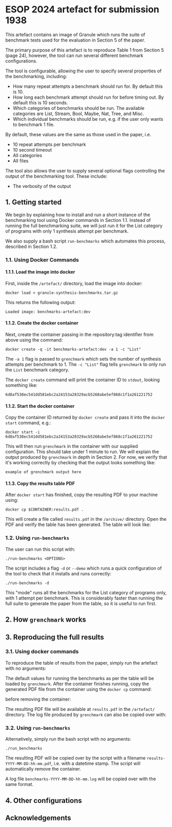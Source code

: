 # ESOP 2024 artefact for submission 1938

This artefact contains an image of Granule which runs the suite of benchmark 
tests used for the evaluation in Section 5 of the paper. 

The primary purpose of this artefact is to reproduce Table 1 from Section 5 (page 24), 
however, the tool can run several different benchmark configurations. 

The tool is configurable, allowing the user to specify several properties of 
the benchmarking, including:
- How many repeat attempts a benchmark should run for. By default this is 10.
- How long each benchmark attempt should run for before timing out. By default this is 10 seconds.
- Which categories of benchmarks should be run. The available categories are List, Stream, Bool, Maybe, Nat, Tree, and Misc. 
- Which individual benchmarks should be run, e.g. if the user only wants to benchmark 1 file.

By default, these values are the same as those used in the paper, i.e. 
- 10 repeat attempts per benchmark 
- 10 second timeout 
- All categories 
- All files

The tool also allows the user to supply several optional flags controlling the output 
of the benchmarking tool. These include:

- The verbosity of the output

## 1. Getting started 

We begin by explaining how to install and run a short instance of the
benchmarking tool using Docker commands in Section 1.1. Instead of running the
full benchmarking suite, we will just run it for the List category of programs
with only 1 synthesis attempt per benchmark.

We also supply a bash script `run-benchmarks` which automates
this process, described in Section 1.2. 

### 1.1. Using Docker Commands

#### 1.1.1. Load the image into docker
First, inside the `/artefact/` directory, load the image into docker:

    docker load < granule-synthesis-benchmarks.tar.gz

This returns the following output:

    Loaded image: benchmarks-artefact:dev


#### 1.1.2. Create the docker container 
Next, create the container passing in the repository:tag identifier from above
using the command:

    docker create -q -it benchmarks-artefact:dev -a 1 -c "List"

The `-a 1` flag is passed to `grenchmark` which sets the number of synthesis
attempts per benchmark to 1. The `-c "List"` flag tells `grenchmark` to only run
the `List` benchmark category.

The `docker create` command will print the container ID to `stdout`, looking
something like:

    6d8af538ec541dd581ebc2a24153a28329acb5268abe5ef868c1f1a261221752


#### 1.1.2. Start the docker container 
Copy the container ID returned by `docker create` and pass it into the `docker
start` command, e.g.:

    docker start -i 6d8af538ec541dd581ebc2a24153a28329acb5268abe5ef868c1f1a261221752

This will then run `grenchmark` in the container with our supplied
configuration. This should take under 1 minute to run. We will explain the
output produced by `grenchmark` in depth in Section 2. For now, we verify that
it's working correctly by checking that the output looks something like:

    example of grenchmark output here

#### 1.1.3. Copy the results table PDF 

After `docker start` has finished, copy the resulting PDF to your machine using:

    docker cp $CONTAINER:results.pdf .

This will create a file called `results.pdf` in the `/archive/` directory. Open the 
PDF and verify the table has been generated. The table will look like: 

<!-- ![Results Table Demo](/demo-table.png "table") -->





### 1.2. Using `run-benchmarks`
The user can run this script with:

    ./run-benchmarks <OPTIONS>

The script includes a flag `-d` or `--demo` which runs a quick
configuration of the tool to check that it installs and runs correctly:

    ./run-benchmarks -d 

This "mode" runs all the benchmarks for the List category of programs only, with
1 attempt per benchmark. This is considerably faster than running the full suite
to generate the paper from the table, so it is useful to run first.

## 2. How `grenchmark` works

## 3. Reproducing the full results

### 3.1. Using docker commands

To reproduce the table of results from the paper, simply run the artefact with no 
arguments:

The default values for running the benchmarks as per the table will be loaded by
`grenchmark`. After the container finishes running, copy the generated PDF file
from the container using the `docker cp` command:

before removing the container:

The resulting PDF file will be available at `results.pdf` in the `/artefact/` 
directory. The log file produced by `grenchmark` can also be copied over with: 

### 3.2. Using `run-benchmarks` 

Alternatively, simply run the bash script with no arguments:

    ./run_benchmarks

The resulting PDF will be copied over by the script with a filename
`results-YYYY-MM-DD-hh-mm.pdf`, i.e. with a datetime stamp. The script will
automatically remove the container. 

A log file `benchmarks-YYYY-MM-DD-hh-mm.log` will be copied over with the same
format. 

## 4. Other configurations 


## Acknowledgements

